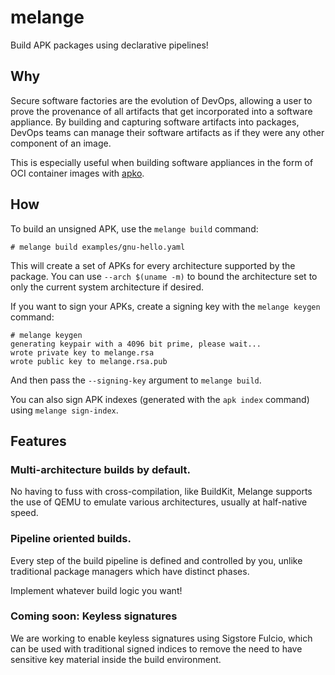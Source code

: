 # melange

Build APK packages using declarative pipelines!

## Why

Secure software factories are the evolution of DevOps, allowing a
user to prove the provenance of all artifacts that get incorporated
into a software appliance.  By building and capturing software
artifacts into packages, DevOps teams can manage their software
artifacts as if they were any other component of an image.

This is especially useful when building software appliances in
the form of OCI container images with [apko][apko].

   [apko]: https://github.com/chainguard-dev/apko

## How

To build an unsigned APK, use the `melange build` command:

    # melange build examples/gnu-hello.yaml

This will create a set of APKs for every architecture supported
by the package.  You can use `--arch $(uname -m)` to bound the
architecture set to only the current system architecture if
desired.

If you want to sign your APKs, create a signing key with the
`melange keygen` command:

    # melange keygen
    generating keypair with a 4096 bit prime, please wait...
    wrote private key to melange.rsa
    wrote public key to melange.rsa.pub

And then pass the `--signing-key` argument to `melange build`.

You can also sign APK indexes (generated with the `apk index`
command) using `melange sign-index`.

## Features

### Multi-architecture builds by default.

No having to fuss with cross-compilation, like BuildKit, Melange
supports the use of QEMU to emulate various architectures, usually
at half-native speed.

### Pipeline oriented builds.

Every step of the build pipeline is defined and controlled by you,
unlike traditional package managers which have distinct phases.

Implement whatever build logic you want!

### Coming soon: Keyless signatures

We are working to enable keyless signatures using Sigstore Fulcio,
which can be used with traditional signed indices to remove the need
to have sensitive key material inside the build environment.
